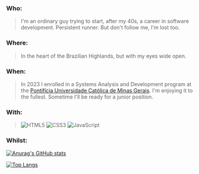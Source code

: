 ### Who:

> I'm an ordinary guy trying to start, after my 40s, a career in software development. Persistent runner. But don't follow me, I'm lost too.

### Where:

> In the heart of the Brazilian Highlands, but with my eyes wide open.

### When:

> In 2023 I enrolled in a Systems Analysis and Development program at the [Pontifícia Universidade Católica de Minas Gerais](https://www.pucminas.br/). I'm enjoying it to the fullest. Sometime I'll be ready for a junior position.

### With:
> ![HTML5](https://img.shields.io/badge/html5-%23E34F26.svg?style=for-the-badge&logo=html5&logoColor=white) ![CSS3](https://img.shields.io/badge/css3-%231572B6.svg?style=for-the-badge&logo=css3&logoColor=white) ![JavaScript](https://img.shields.io/badge/javascript-%23323330.svg?style=for-the-badge&logo=javascript&logoColor=%23F7DF1E)

### Whilst:
[![Anurag's GitHub stats](https://github-readme-stats.vercel.app/api?username=golemos&count_private=true&show_icons=true&theme=github_dark)
](https://github.com/anuraghazra/github-readme-stats)

[![Top Langs](https://github-readme-stats.vercel.app/api/top-langs/?username=golemos&count_private=true&layout=compact&card_width=470&theme=github_dark)](https://github.com/anuraghazra/github-readme-stats)
